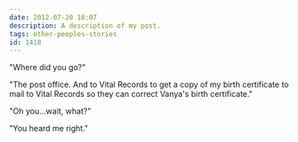 ```yaml
---
date: 2012-07-20 16:07
description: A description of my post.
tags: other-peoples-stories
id: 1418
---
```

"Where did you go?"

"The post office. And to Vital Records to get a copy of my birth certificate to mail to Vital Records so they can correct Vanya's birth certificate."

"Oh you...wait, what?"

"You heard me right."